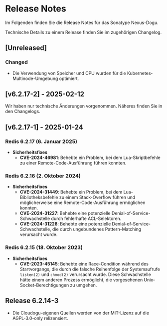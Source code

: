 # Release Notes

Im Folgenden finden Sie die Release Notes für das Sonatype Nexus-Dogu. 

Technische Details zu einem Release finden Sie im zugehörigen Changelog.

## [Unreleased]
### Changed
- Die Verwendung von Speicher und CPU wurden für die Kubernetes-Multinode-Umgebung optimiert.

## [v6.2.17-2] - 2025-02-12
Wir haben nur technische Änderungen vorgenommen. Näheres finden Sie in den Changelogs.

## [v6.2.17-1] - 2025-01-24

### Redis 6.2.17 (6. Januar 2025)
- **Sicherheitsfixes**
  - **CVE-2024-46981**: Behebte ein Problem, bei dem Lua-Skriptbefehle zu einer Remote-Code-Ausführung führen konnten.

### Redis 6.2.16 (2. Oktober 2024)
- **Sicherheitsfixes**
  - **CVE-2024-31449**: Behebte ein Problem, bei dem Lua-Bibliotheksbefehle zu einem Stack-Overflow führen und möglicherweise eine Remote-Code-Ausführung ermöglichen konnten.
  - **CVE-2024-31227**: Behebte eine potenzielle Denial-of-Service-Schwachstelle durch fehlerhafte ACL-Selektoren.
  - **CVE-2024-31228**: Behebte eine potenzielle Denial-of-Service-Schwachstelle, die durch ungebundenes Pattern-Matching verursacht wurde.

### Redis 6.2.15 (18. Oktober 2023)
- **Sicherheitsfixes**
  - **CVE-2023-45145**: Behebte eine Race-Condition während des Startvorgangs, die durch die falsche Reihenfolge der Systemaufrufe `listen(2)` und `chmod(2)` verursacht wurde. Diese Schwachstelle hätte einem anderen Prozess ermöglicht, die vorgesehenen Unix-Socket-Berechtigungen zu umgehen.

## Release 6.2.14-3

- Die Cloudogu-eigenen Quellen werden von der MIT-Lizenz auf die AGPL-3.0-only relizensiert.
